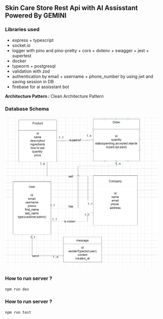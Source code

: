 ## Skin Care Store Rest Api with AI Assisstant Powered By GEMINI

### Libraries used

- express + typescript
- socket.io
- logger with pino and pino-pretty + cors + dotenv + swagger + jest + supertest
- docker
- typeorm + postgresql
- validation with zod
- authentication by email + username + phone_number
  by using jwt and saving session in DB
- firebase for  ai assisstant bot

<b>Architecture Pattern : </b> Clean Architecture Pattern

### Database Schema

<img src="./diagram/db.jpg" />

### How to run server ?

`npm run dev`

### How to run server ?

`npm run test`
